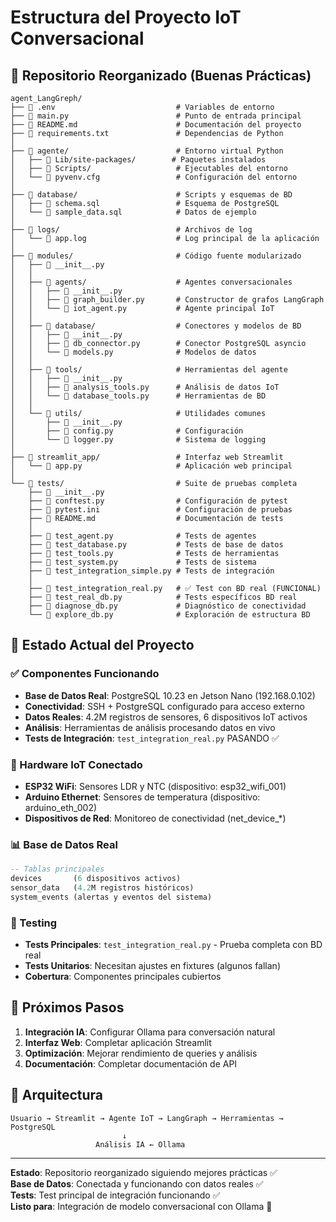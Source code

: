 # Estructura del Proyecto IoT Conversacional

## 📁 Repositorio Reorganizado (Buenas Prácticas)

```
agent_LangGreph/
├── 📄 .env                           # Variables de entorno
├── 📄 main.py                        # Punto de entrada principal
├── 📄 README.md                      # Documentación del proyecto
├── 📄 requirements.txt               # Dependencias de Python
│
├── 📁 agente/                        # Entorno virtual Python
│   ├── 📁 Lib/site-packages/        # Paquetes instalados
│   ├── 📁 Scripts/                   # Ejecutables del entorno
│   └── 📄 pyvenv.cfg                 # Configuración del entorno
│
├── 📁 database/                      # Scripts y esquemas de BD
│   ├── 📄 schema.sql                 # Esquema de PostgreSQL
│   └── 📄 sample_data.sql            # Datos de ejemplo
│
├── 📁 logs/                          # Archivos de log
│   └── 📄 app.log                    # Log principal de la aplicación
│
├── 📁 modules/                       # Código fuente modularizado
│   ├── 📄 __init__.py
│   │
│   ├── 📁 agents/                    # Agentes conversacionales
│   │   ├── 📄 __init__.py
│   │   ├── 📄 graph_builder.py       # Constructor de grafos LangGraph
│   │   └── 📄 iot_agent.py           # Agente principal IoT
│   │
│   ├── 📁 database/                  # Conectores y modelos de BD
│   │   ├── 📄 __init__.py
│   │   ├── 📄 db_connector.py        # Conector PostgreSQL asyncio
│   │   └── 📄 models.py              # Modelos de datos
│   │
│   ├── 📁 tools/                     # Herramientas del agente
│   │   ├── 📄 __init__.py
│   │   ├── 📄 analysis_tools.py      # Análisis de datos IoT
│   │   └── 📄 database_tools.py      # Herramientas de BD
│   │
│   └── 📁 utils/                     # Utilidades comunes
│       ├── 📄 __init__.py
│       ├── 📄 config.py              # Configuración
│       └── 📄 logger.py              # Sistema de logging
│
├── 📁 streamlit_app/                 # Interfaz web Streamlit
│   └── 📄 app.py                     # Aplicación web principal
│
└── 📁 tests/                         # Suite de pruebas completa
    ├── 📄 __init__.py
    ├── 📄 conftest.py                # Configuración de pytest
    ├── 📄 pytest.ini                 # Configuración de pruebas
    ├── 📄 README.md                  # Documentación de tests
    │
    ├── 📄 test_agent.py              # Tests de agentes
    ├── 📄 test_database.py           # Tests de base de datos
    ├── 📄 test_tools.py              # Tests de herramientas
    ├── 📄 test_system.py             # Tests de sistema
    ├── 📄 test_integration_simple.py # Tests de integración
    │
    ├── 📄 test_integration_real.py   # ✅ Test con BD real (FUNCIONAL)
    ├── 📄 test_real_db.py            # Tests específicos BD real
    ├── 📄 diagnose_db.py             # Diagnóstico de conectividad
    └── 📄 explore_db.py              # Exploración de estructura BD
```

## 🎯 Estado Actual del Proyecto

### ✅ Componentes Funcionando
- **Base de Datos Real**: PostgreSQL 10.23 en Jetson Nano (192.168.0.102)
- **Conectividad**: SSH + PostgreSQL configurado para acceso externo  
- **Datos Reales**: 4.2M registros de sensores, 6 dispositivos IoT activos
- **Análisis**: Herramientas de análisis procesando datos en vivo
- **Tests de Integración**: `test_integration_real.py` PASANDO ✅

### 🔧 Hardware IoT Conectado
- **ESP32 WiFi**: Sensores LDR y NTC (dispositivo: esp32_wifi_001)
- **Arduino Ethernet**: Sensores de temperatura (dispositivo: arduino_eth_002)  
- **Dispositivos de Red**: Monitoreo de conectividad (net_device_*)

### 📊 Base de Datos Real
```sql
-- Tablas principales
devices       (6 dispositivos activos)
sensor_data   (4.2M registros históricos)
system_events (alertas y eventos del sistema)
```

### 🧪 Testing
- **Tests Principales**: `test_integration_real.py` - Prueba completa con BD real
- **Tests Unitarios**: Necesitan ajustes en fixtures (algunos fallan)
- **Cobertura**: Componentes principales cubiertos

## 🚀 Próximos Pasos

1. **Integración IA**: Configurar Ollama para conversación natural
2. **Interfaz Web**: Completar aplicación Streamlit
3. **Optimización**: Mejorar rendimiento de queries y análisis
4. **Documentación**: Completar documentación de API

## 📝 Arquitectura

```
Usuario → Streamlit → Agente IoT → LangGraph → Herramientas → PostgreSQL
                         ↓
                   Análisis IA ← Ollama
```

---
**Estado**: Repositorio reorganizado siguiendo mejores prácticas ✅  
**Base de Datos**: Conectada y funcionando con datos reales ✅  
**Tests**: Test principal de integración funcionando ✅  
**Listo para**: Integración de modelo conversacional con Ollama 🚀
